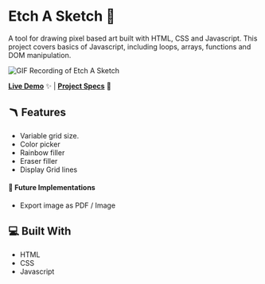 # Etch A Sketch 🎨

A tool for drawing pixel based art built with HTML, CSS and Javascript. This project covers basics of Javascript, including loops, arrays, functions and DOM manipulation.

![GIF Recording of Etch A Sketch](./assets/etch-a-sketch.gif)

[**Live Demo**](https://felixtanhm.github.io/my-odin-projects/foundations/04-etch-a-sketch/) ✨ |
[**Project Specs**](https://www.theodinproject.com/lessons/foundations-etch-a-sketch) 📝

## 🪃 Features

- Variable grid size.
- Color picker
- Rainbow filler
- Eraser filler
- Display Grid lines

#### 🧭 Future Implementations

- Export image as PDF / Image

## 💻 Built With

- HTML
- CSS
- Javascript
